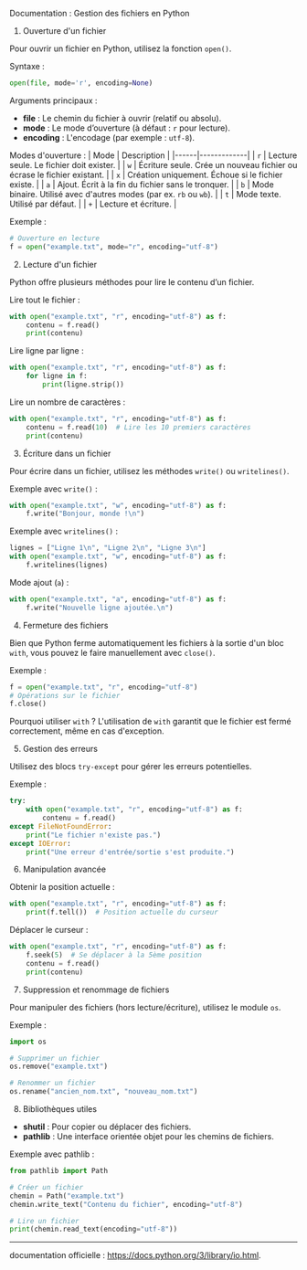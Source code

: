 Documentation : Gestion des fichiers en Python

1. Ouverture d'un fichier

Pour ouvrir un fichier en Python, utilisez la fonction `open()`.

Syntaxe :
```python
open(file, mode='r', encoding=None)
```

Arguments principaux :
- **file** : Le chemin du fichier à ouvrir (relatif ou absolu).
- **mode** : Le mode d’ouverture (à défaut : `r` pour lecture).
- **encoding** : L'encodage (par exemple : `utf-8`).

Modes d'ouverture :
| Mode | Description |
|------|-------------|
| `r`  | Lecture seule. Le fichier doit exister. |
| `w`  | Écriture seule. Crée un nouveau fichier ou écrase le fichier existant. |
| `x`  | Création uniquement. Échoue si le fichier existe. |
| `a`  | Ajout. Écrit à la fin du fichier sans le tronquer. |
| `b`  | Mode binaire. Utilisé avec d'autres modes (par ex. `rb` ou `wb`). |
| `t`  | Mode texte. Utilisé par défaut. |
| `+`  | Lecture et écriture. |

Exemple :
```python
# Ouverture en lecture
f = open("example.txt", mode="r", encoding="utf-8")
```

2. Lecture d'un fichier

Python offre plusieurs méthodes pour lire le contenu d’un fichier.

Lire tout le fichier :
```python
with open("example.txt", "r", encoding="utf-8") as f:
    contenu = f.read()
    print(contenu)
```

Lire ligne par ligne :
```python
with open("example.txt", "r", encoding="utf-8") as f:
    for ligne in f:
        print(ligne.strip())
```

Lire un nombre de caractères :
```python
with open("example.txt", "r", encoding="utf-8") as f:
    contenu = f.read(10)  # Lire les 10 premiers caractères
    print(contenu)
```

3. Écriture dans un fichier

Pour écrire dans un fichier, utilisez les méthodes `write()` ou `writelines()`.

Exemple avec `write()` :
```python
with open("example.txt", "w", encoding="utf-8") as f:
    f.write("Bonjour, monde !\n")
```

Exemple avec `writelines()` :
```python
lignes = ["Ligne 1\n", "Ligne 2\n", "Ligne 3\n"]
with open("example.txt", "w", encoding="utf-8") as f:
    f.writelines(lignes)
```

Mode ajout (`a`) :
```python
with open("example.txt", "a", encoding="utf-8") as f:
    f.write("Nouvelle ligne ajoutée.\n")
```

4. Fermeture des fichiers

Bien que Python ferme automatiquement les fichiers à la sortie d'un bloc `with`, vous pouvez le faire manuellement avec `close()`.

Exemple :
```python
f = open("example.txt", "r", encoding="utf-8")
# Opérations sur le fichier
f.close()
```

Pourquoi utiliser `with` ?
L'utilisation de `with` garantit que le fichier est fermé correctement, même en cas d'exception.

5. Gestion des erreurs

Utilisez des blocs `try-except` pour gérer les erreurs potentielles.

Exemple :
```python
try:
    with open("example.txt", "r", encoding="utf-8") as f:
        contenu = f.read()
except FileNotFoundError:
    print("Le fichier n'existe pas.")
except IOError:
    print("Une erreur d'entrée/sortie s'est produite.")
```

6. Manipulation avancée

Obtenir la position actuelle :
```python
with open("example.txt", "r", encoding="utf-8") as f:
    print(f.tell())  # Position actuelle du curseur
```

Déplacer le curseur :
```python
with open("example.txt", "r", encoding="utf-8") as f:
    f.seek(5)  # Se déplacer à la 5ème position
    contenu = f.read()
    print(contenu)
```

7. Suppression et renommage de fichiers

Pour manipuler des fichiers (hors lecture/écriture), utilisez le module `os`.

Exemple :
```python
import os

# Supprimer un fichier
os.remove("example.txt")

# Renommer un fichier
os.rename("ancien_nom.txt", "nouveau_nom.txt")
```

8. Bibliothèques utiles

- **shutil** : Pour copier ou déplacer des fichiers.
- **pathlib** : Une interface orientée objet pour les chemins de fichiers.

Exemple avec pathlib :
```python
from pathlib import Path

# Créer un fichier
chemin = Path("example.txt")
chemin.write_text("Contenu du fichier", encoding="utf-8")

# Lire un fichier
print(chemin.read_text(encoding="utf-8"))
```

---
documentation officielle : https://docs.python.org/3/library/io.html.


